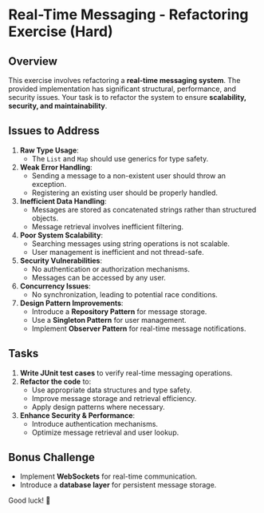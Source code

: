 # Real-Time Messaging - Refactoring Exercise (Hard)

## Overview
This exercise involves refactoring a **real-time messaging system**. The provided implementation has significant structural, performance, and security issues. Your task is to refactor the system to ensure **scalability, security, and maintainability**.

## Issues to Address
1. **Raw Type Usage**:
    - The `List` and `Map` should use generics for type safety.
2. **Weak Error Handling**:
    - Sending a message to a non-existent user should throw an exception.
    - Registering an existing user should be properly handled.
3. **Inefficient Data Handling**:
    - Messages are stored as concatenated strings rather than structured objects.
    - Message retrieval involves inefficient filtering.
4. **Poor System Scalability**:
    - Searching messages using string operations is not scalable.
    - User management is inefficient and not thread-safe.
5. **Security Vulnerabilities**:
    - No authentication or authorization mechanisms.
    - Messages can be accessed by any user.
6. **Concurrency Issues**:
    - No synchronization, leading to potential race conditions.
7. **Design Pattern Improvements**:
    - Introduce a **Repository Pattern** for message storage.
    - Use a **Singleton Pattern** for user management.
    - Implement **Observer Pattern** for real-time message notifications.

## Tasks
1. **Write JUnit test cases** to verify real-time messaging operations.
2. **Refactor the code** to:
    - Use appropriate data structures and type safety.
    - Improve message storage and retrieval efficiency.
    - Apply design patterns where necessary.
3. **Enhance Security & Performance**:
    - Introduce authentication mechanisms.
    - Optimize message retrieval and user lookup.

## Bonus Challenge
- Implement **WebSockets** for real-time communication.
- Introduce a **database layer** for persistent message storage.

Good luck! 🚀

